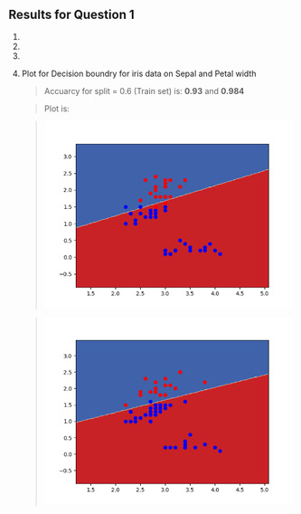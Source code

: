 ## Results for Question 1

1. 

2. 

3. 

4. Plot for Decision boundry for iris data on Sepal and Petal width
    
    > Accuarcy for split = 0.6 (Train set) is: **0.93** and **0.984**

    > Plot is: 

    > !['Image of Decision Boundry'](q1a.png) 

    > !['Image of Decision Boundry'](q1b.png)


